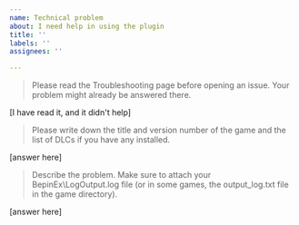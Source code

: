 ```yaml
---
name: Technical problem
about: I need help in using the plugin
title: ''
labels: ''
assignees: ''

---
```


> Please read the Troubleshooting page before opening an issue. Your problem might already be answered there.

[I have read it, and it didn't help]

> Please write down the title and version number of the game and the list of DLCs if you have any installed.

[answer here]

> Describe the problem. Make sure to attach your BepinEx\LogOutput.log file (or in some games, the output_log.txt file in the game directory).

[answer here]
